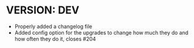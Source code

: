 # VERSION: DEV

* Properly added a changelog file
* Added config option for the upgrades to change how much they do and how often they do it, closes #204